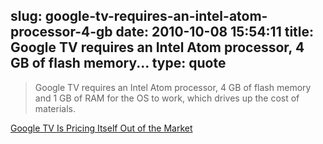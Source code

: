 slug: google-tv-requires-an-intel-atom-processor-4-gb
date: 2010-10-08 15:54:11
title: Google TV requires an Intel Atom processor, 4 GB of flash memory...
type: quote
---

> Google TV requires an Intel Atom processor, 4 GB of flash memory and 1 GB of RAM for the OS to work, which drives up the cost of materials.

[Google TV Is Pricing Itself Out of the Market](http://newteevee.com/2010/10/07/google-tv-is-pricing-itself-out-of-the-market/)
